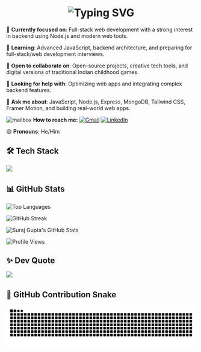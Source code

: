 <h1 align="center">
  <img src="https://readme-typing-svg.herokuapp.com?font=Fira+Code&size=24&pause=0&color=36BCF7&vCenter=true&multiline=true&width=700&height=100&lines=Hi+I'm+Suraj+👋;Full-Stack+Web+Developer+💻;Passionate+about+code+%2B+coffee+☕;Always+learning+something+new+🚀" alt="Typing SVG" />
</h1>



🔭 **Currently focused on**: Full-stack web development with a strong interest in backend using Node.js and modern web tools.

🌱 **Learning**: Advanced JavaScript, backend architecture, and preparing for full-stack/web development interviews.

👯 **Open to collaborate on**: Open-source projects, creative tech tools, and digital versions of traditional Indian childhood games.

🤔 **Looking for help with**: Optimizing web apps and integrating complex backend features.

💬 **Ask me about**: JavaScript, Node.js, Express, MongoDB, Tailwind CSS, Framer Motion, and building real-world web apps.

<p align="left" style="display: flex; align-items: center;">
  <img src="https://img.icons8.com/emoji/28/open-mailbox-with-raised-flag.png" alt="mailbox" style="vertical-align: middle;"/>
  &nbsp; <strong>How to reach me:</strong>&nbsp;
  <a href="mailto:surajgupta3738@gmail.com" target="_blank">
    <img src="https://img.icons8.com/fluency/28/gmail-new.png" alt="Gmail"/>
  </a>
  &nbsp;
  <a href="https://www.linkedin.com/in/suraj-gupta-718412221/" target="_blank">
    <img src="https://img.icons8.com/color/28/linkedin.png" alt="LinkedIn"/>
  </a>
</p>


😄 **Pronouns**: He/Him



## 🛠️ Tech Stack

<div align="left">
  <img src="https://skillicons.dev/icons?i=js,ts,react,html,css,python,cpp,java,mysql,php,tailwind,spring,postman,mongodb,hibernate,redis,express,materialui,git,github,vscode,intellij" height="100" />
</div>



## 📊 GitHub Stats 

<img 
  src="https://github-readme-stats.vercel.app/api/top-langs/?username=SurajGupta2k&theme=dark&hide_border=false&layout=compact" 
  width="500" 
  alt="Top Languages"
/>

<img 
  src="https://nirzak-streak-stats.vercel.app/?user=SurajGupta2k&theme=dark&hide_border=false" 
  width="500" 
  alt="GitHub Streak"
/>

<img 
  src="https://github-readme-stats.vercel.app/api?username=SurajGupta2k&theme=dark&hide_border=false&include_all_commits=true&count_private=true" 
  width="500" 
  alt="Suraj Gupta's GitHub Stats"
/>

<img 
  src="https://komarev.com/ghpvc/?username=SurajGupta2k&label=Caught%20You%20Looking!&color=0e75b6&style=flat" 
  alt="Profile Views" 
/>



<!-- ## 🔗 Connect with Me

<div align="left">
  <a href="https://www.instagram.com/" target="_blank">
    <img src="https://img.shields.io/static/v1?message=Instagram&logo=instagram&label=&color=E4405F&logoColor=white&labelColor=&style=for-the-badge" height="35" alt="instagram logo" />
  </a>
  <a href="mailto:surajgupta3738@gmail.com" target="_blank">
    <img src="https://img.shields.io/static/v1?message=Gmail&logo=gmail&label=&color=D14836&logoColor=white&labelColor=&style=for-the-badge" height="35" alt="gmail logo" />
  </a>
  <a href="https://www.linkedin.com/in/suraj-gupta-718412221/" target="_blank">
    <img src="https://img.shields.io/static/v1?message=LinkedIn&logo=linkedin&label=&color=0077B5&logoColor=white&labelColor=&style=for-the-badge" height="35" alt="linkedin logo" />
  </a>
</div> -->




## ✨ Dev Quote

![](https://quotes-github-readme.vercel.app/api?type=horizontal&theme=dark)



## 🐍 GitHub Contribution Snake

<picture>
  <source media="(prefers-color-scheme: dark)" srcset="https://raw.githubusercontent.com/SurajGupta2k/SurajGupta2k/output/github-snake-dark.svg" />
  <source media="(prefers-color-scheme: light)" srcset="https://raw.githubusercontent.com/SurajGupta2k/SurajGupta2k/output/github-snake.svg" />
  <img alt="github-snake" src="https://raw.githubusercontent.com/SurajGupta2k/SurajGupta2k/output/github-snake.svg" />
</picture>

